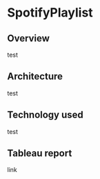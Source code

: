 # SpotifyPlaylist

## Overview
test

## Architecture
test

## Technology used
test

## Tableau report
link




